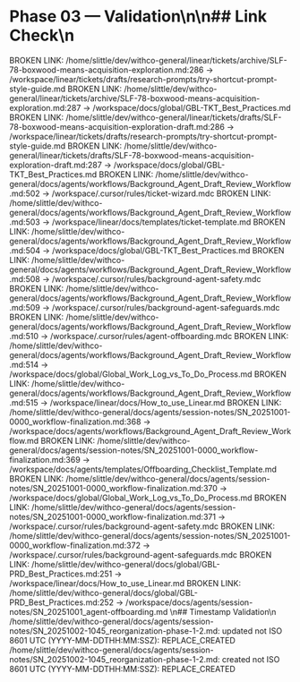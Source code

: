 # Phase 03 — Validation\n\n## Link Check\n
BROKEN LINK: /home/slittle/dev/withco-general/linear/tickets/archive/SLF-78-boxwood-means-acquisition-exploration.md:286 -> /workspace/linear/tickets/drafts/research-prompts/try-shortcut-prompt-style-guide.md
BROKEN LINK: /home/slittle/dev/withco-general/linear/tickets/archive/SLF-78-boxwood-means-acquisition-exploration.md:287 -> /workspace/docs/global/GBL-TKT_Best_Practices.md
BROKEN LINK: /home/slittle/dev/withco-general/linear/tickets/drafts/SLF-78-boxwood-means-acquisition-exploration-draft.md:286 -> /workspace/linear/tickets/drafts/research-prompts/try-shortcut-prompt-style-guide.md
BROKEN LINK: /home/slittle/dev/withco-general/linear/tickets/drafts/SLF-78-boxwood-means-acquisition-exploration-draft.md:287 -> /workspace/docs/global/GBL-TKT_Best_Practices.md
BROKEN LINK: /home/slittle/dev/withco-general/docs/agents/workflows/Background_Agent_Draft_Review_Workflow.md:502 -> /workspace/.cursor/rules/ticket-wizard.mdc
BROKEN LINK: /home/slittle/dev/withco-general/docs/agents/workflows/Background_Agent_Draft_Review_Workflow.md:503 -> /workspace/linear/docs/templates/ticket-template.md
BROKEN LINK: /home/slittle/dev/withco-general/docs/agents/workflows/Background_Agent_Draft_Review_Workflow.md:504 -> /workspace/docs/global/GBL-TKT_Best_Practices.md
BROKEN LINK: /home/slittle/dev/withco-general/docs/agents/workflows/Background_Agent_Draft_Review_Workflow.md:508 -> /workspace/.cursor/rules/background-agent-safety.mdc
BROKEN LINK: /home/slittle/dev/withco-general/docs/agents/workflows/Background_Agent_Draft_Review_Workflow.md:509 -> /workspace/.cursor/rules/background-agent-safeguards.mdc
BROKEN LINK: /home/slittle/dev/withco-general/docs/agents/workflows/Background_Agent_Draft_Review_Workflow.md:510 -> /workspace/.cursor/rules/agent-offboarding.mdc
BROKEN LINK: /home/slittle/dev/withco-general/docs/agents/workflows/Background_Agent_Draft_Review_Workflow.md:514 -> /workspace/docs/global/Global_Work_Log_vs_To_Do_Process.md
BROKEN LINK: /home/slittle/dev/withco-general/docs/agents/workflows/Background_Agent_Draft_Review_Workflow.md:515 -> /workspace/linear/docs/How_to_use_Linear.md
BROKEN LINK: /home/slittle/dev/withco-general/docs/agents/session-notes/SN_20251001-0000_workflow-finalization.md:368 -> /workspace/docs/agents/workflows/Background_Agent_Draft_Review_Workflow.md
BROKEN LINK: /home/slittle/dev/withco-general/docs/agents/session-notes/SN_20251001-0000_workflow-finalization.md:369 -> /workspace/docs/agents/templates/Offboarding_Checklist_Template.md
BROKEN LINK: /home/slittle/dev/withco-general/docs/agents/session-notes/SN_20251001-0000_workflow-finalization.md:370 -> /workspace/docs/global/Global_Work_Log_vs_To_Do_Process.md
BROKEN LINK: /home/slittle/dev/withco-general/docs/agents/session-notes/SN_20251001-0000_workflow-finalization.md:371 -> /workspace/.cursor/rules/background-agent-safety.mdc
BROKEN LINK: /home/slittle/dev/withco-general/docs/agents/session-notes/SN_20251001-0000_workflow-finalization.md:372 -> /workspace/.cursor/rules/background-agent-safeguards.mdc
BROKEN LINK: /home/slittle/dev/withco-general/docs/global/GBL-PRD_Best_Practices.md:251 -> /workspace/linear/docs/How_to_use_Linear.md
BROKEN LINK: /home/slittle/dev/withco-general/docs/global/GBL-PRD_Best_Practices.md:252 -> /workspace/docs/agents/session-notes/SN_20251001_agent-offboarding.md
\n## Timestamp Validation\n
/home/slittle/dev/withco-general/docs/agents/session-notes/SN_20251002-1045_reorganization-phase-1-2.md: updated not ISO 8601 UTC (YYYY-MM-DDTHH:MM:SSZ): REPLACE_CREATED
/home/slittle/dev/withco-general/docs/agents/session-notes/SN_20251002-1045_reorganization-phase-1-2.md: created not ISO 8601 UTC (YYYY-MM-DDTHH:MM:SSZ): REPLACE_CREATED
